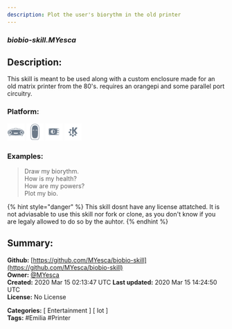 ```yaml
---
description: Plot the user's biorythm in the old printer
---
```


### _biobio-skill.MYesca_  
## Description:  
This skill is meant to be used along with a custom enclosure made for an old matrix printer from the 80's. requires an orangepi and some parallel port circuitry.  
  
  
### Platform:  
 ![Mark I](../.gitbook/assets/mark-1-icon.png)  ![Mark II](../.gitbook/assets/mark-2-icon.png)  ![Picroft](../.gitbook/assets/picroft-icon.png)  ![plasmoid](../.gitbook/assets/kde.png)   
### Examples:  
> Draw my biorythm.  
> How is my health?  
> How are my powers?  
> Plot my bio.  
  
{% hint style="danger" %}
This skill dosnt have any license attatched. It is not adviasable to use this skill nor fork or clone, as you don't know if you are legaly allowed to do so by the auhtor.
{% endhint %}
  
## Summary:  
**Github:** [https://github.com/MYesca/biobio-skill](https://github.com/MYesca/biobio-skill)  
**Owner:** [@MYesca](https://github.com/MYesca)  
**Created:** 2020 Mar 15 02:13:47 UTC  **Last updated:** 2020 Mar 15 14:24:50 UTC  
**License:** No License  
  
**Categories:** [ Entertainment ] [ Iot ]   
**Tags:** \#Emilia \#Printer   
